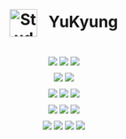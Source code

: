 <div align="center">
  <br/>
  <h1>
    <img 
      src="https://raw.githubusercontent.com/Tarikul-Islam-Anik/Animated-Fluent-Emojis/master/Emojis/People%20with%20professions/Woman%20Student%20Light%20Skin%20Tone.png"
      alt="Student" 
      width="50" 
      height="50" 
      style="vertical-align: middle;"
    />
    &nbsp;
    YuKyung
  </h1>
  <br/>
  
  <div style="margin-bottom: 10px;">
    <img src="https://img.shields.io/badge/Java-007396?style=for-the-badge&logo=openjdk&logoColor=white"/>
    <img src="https://img.shields.io/badge/Spring_Boot-6DB33F?style=for-the-badge&logo=Spring-Boot&logoColor=white"/>
    <img src="https://img.shields.io/badge/MySQL-4479A1?style=for-the-badge&logo=MySQL&logoColor=white"/>
  </div>
  
  <div style="margin-bottom: 10px;">
    <img src="https://img.shields.io/badge/Python-3776AB?style=for-the-badge&logo=Python&logoColor=white"/>
    <img src="https://img.shields.io/badge/FastAPI-009688?style=for-the-badge&logo=FastAPI&logoColor=white"/>
  </div>
  
  <div style="margin-bottom: 10px;">
    <img src="https://img.shields.io/badge/Docker-2496ED?style=for-the-badge&logo=Docker&logoColor=white"/>
    <img src="https://img.shields.io/badge/Kubernetes-326CE5?style=for-the-badge&logo=Kubernetes&logoColor=white"/>
    <img src="https://img.shields.io/badge/ArgoCD-EF7B4D?style=for-the-badge&logo=argo&logoColor=white"/>
  </div>
  
  <div style="margin-bottom: 10px;">
    <img src="https://img.shields.io/badge/Linux-FCC624?style=for-the-badge&logo=Linux&logoColor=black"/>
    <img src="https://img.shields.io/badge/AWS-232F3E?style=for-the-badge&logo=Amazon-AWS&logoColor=white"/>
    <img src="https://img.shields.io/badge/OpenStack-ED1944?style=for-the-badge&logo=OpenStack&logoColor=white"/>
  </div>
  
  <div style="margin-bottom: 10px;">
    <img src="https://img.shields.io/badge/Prometheus-E6522C?style=for-the-badge&logo=Prometheus&logoColor=white"/>
    <img src="https://img.shields.io/badge/Grafana-F46800?style=for-the-badge&logo=Grafana&logoColor=white"/>
    <img src="https://img.shields.io/badge/Git-F05032?style=for-the-badge&logo=Git&logoColor=white"/>
    <img src="https://img.shields.io/badge/GitHub-181717?style=for-the-badge&logo=GitHub&logoColor=white"/>
  </div>
  <br/>
</div>
